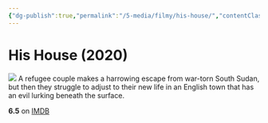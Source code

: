 ```yaml
---
{"dg-publish":true,"permalink":"/5-media/filmy/his-house/","contentClasses":"movie","tags":["to-watch","фильм","#Drama","#Horror","#Thriller"]}
---
```


# His House (2020)
![](https://m.media-amazon.com/images/M/MV5BODY2NjQzYzYtYTgyMy00M2MxLTgyMWQtZTU1NWZjZWU4ZDc3XkEyXkFqcGdeQXVyNjEwNTM2Mzc@._V1_SX300.jpg)
A refugee couple makes a harrowing escape from war-torn South Sudan, but then they struggle to adjust to their new life in an English town that has an evil lurking beneath the surface.

**6.5** on [IMDB](https://www.imdb.com/title/tt8508734)
